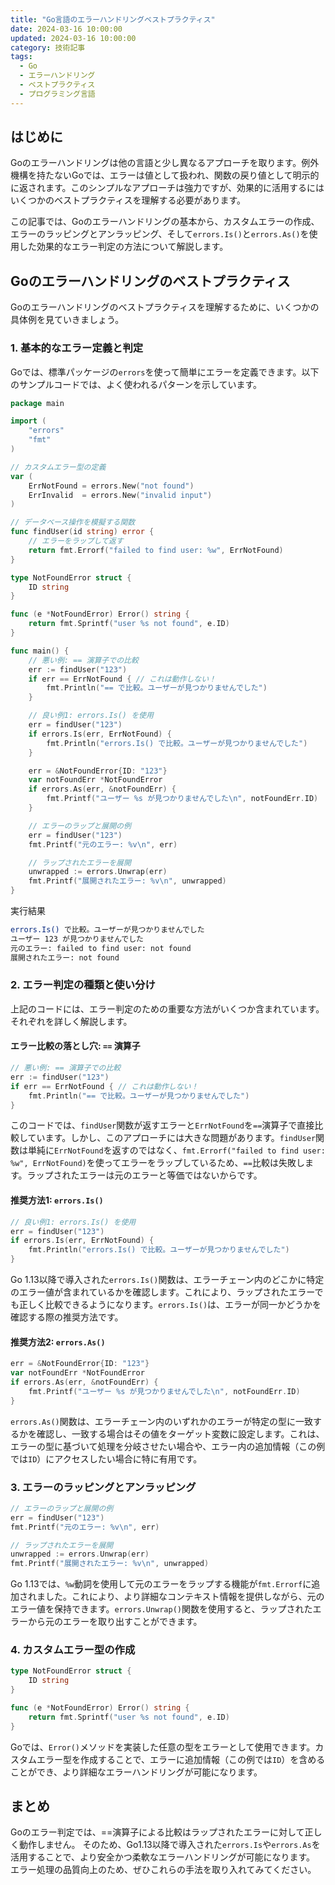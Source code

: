```yaml
---
title: "Go言語のエラーハンドリングベストプラクティス"
date: 2024-03-16 10:00:00
updated: 2024-03-16 10:00:00
category: 技術記事
tags:
  - Go
  - エラーハンドリング
  - ベストプラクティス
  - プログラミング言語
---
```

## はじめに

Goのエラーハンドリングは他の言語と少し異なるアプローチを取ります。例外機構を持たないGoでは、エラーは値として扱われ、関数の戻り値として明示的に返されます。このシンプルなアプローチは強力ですが、効果的に活用するにはいくつかのベストプラクティスを理解する必要があります。

この記事では、Goのエラーハンドリングの基本から、カスタムエラーの作成、エラーのラッピングとアンラッピング、そして`errors.Is()`と`errors.As()`を使用した効果的なエラー判定の方法について解説します。

## Goのエラーハンドリングのベストプラクティス

Goのエラーハンドリングのベストプラクティスを理解するために、いくつかの具体例を見ていきましょう。

### 1. 基本的なエラー定義と判定

Goでは、標準パッケージの`errors`を使って簡単にエラーを定義できます。以下のサンプルコードでは、よく使われるパターンを示しています。

```go
package main

import (
	"errors"
	"fmt"
)

// カスタムエラー型の定義
var (
	ErrNotFound = errors.New("not found")
	ErrInvalid  = errors.New("invalid input")
)

// データベース操作を模擬する関数
func findUser(id string) error {
	// エラーをラップして返す
	return fmt.Errorf("failed to find user: %w", ErrNotFound)
}

type NotFoundError struct {
	ID string
}

func (e *NotFoundError) Error() string {
	return fmt.Sprintf("user %s not found", e.ID)
}

func main() {
	// 悪い例: == 演算子での比較
	err := findUser("123")
	if err == ErrNotFound { // これは動作しない！
		fmt.Println("== で比較。ユーザーが見つかりませんでした")
	}

	// 良い例1: errors.Is() を使用
	err = findUser("123")
	if errors.Is(err, ErrNotFound) {
		fmt.Println("errors.Is() で比較。ユーザーが見つかりませんでした")
	}

	err = &NotFoundError{ID: "123"}
	var notFoundErr *NotFoundError
	if errors.As(err, &notFoundErr) {
		fmt.Printf("ユーザー %s が見つかりませんでした\n", notFoundErr.ID)
	}

	// エラーのラップと展開の例
	err = findUser("123")
	fmt.Printf("元のエラー: %v\n", err)

	// ラップされたエラーを展開
	unwrapped := errors.Unwrap(err)
	fmt.Printf("展開されたエラー: %v\n", unwrapped)
}
```

実行結果
```bash
errors.Is() で比較。ユーザーが見つかりませんでした
ユーザー 123 が見つかりませんでした
元のエラー: failed to find user: not found
展開されたエラー: not found
```

### 2. エラー判定の種類と使い分け

上記のコードには、エラー判定のための重要な方法がいくつか含まれています。それぞれを詳しく解説します。

#### エラー比較の落とし穴: `==` 演算子

```go
// 悪い例: == 演算子での比較
err := findUser("123")
if err == ErrNotFound { // これは動作しない！
    fmt.Println("== で比較。ユーザーが見つかりませんでした")
}
```

このコードでは、`findUser`関数が返すエラーと`ErrNotFound`を`==`演算子で直接比較しています。しかし、このアプローチには大きな問題があります。`findUser`関数は単純に`ErrNotFound`を返すのではなく、`fmt.Errorf("failed to find user: %w", ErrNotFound)`を使ってエラーをラップしているため、`==`比較は失敗します。ラップされたエラーは元のエラーと等価ではないからです。

#### 推奨方法1: `errors.Is()`

```go
// 良い例1: errors.Is() を使用
err = findUser("123")
if errors.Is(err, ErrNotFound) {
    fmt.Println("errors.Is() で比較。ユーザーが見つかりませんでした")
}
```

Go 1.13以降で導入された`errors.Is()`関数は、エラーチェーン内のどこかに特定のエラー値が含まれているかを確認します。これにより、ラップされたエラーでも正しく比較できるようになります。`errors.Is()`は、エラーが同一かどうかを確認する際の推奨方法です。

#### 推奨方法2: `errors.As()`

```go
err = &NotFoundError{ID: "123"}
var notFoundErr *NotFoundError
if errors.As(err, &notFoundErr) {
    fmt.Printf("ユーザー %s が見つかりませんでした\n", notFoundErr.ID)
}
```

`errors.As()`関数は、エラーチェーン内のいずれかのエラーが特定の型に一致するかを確認し、一致する場合はその値をターゲット変数に設定します。これは、エラーの型に基づいて処理を分岐させたい場合や、エラー内の追加情報（この例では`ID`）にアクセスしたい場合に特に有用です。

### 3. エラーのラッピングとアンラッピング

```go
// エラーのラップと展開の例
err = findUser("123")
fmt.Printf("元のエラー: %v\n", err)

// ラップされたエラーを展開
unwrapped := errors.Unwrap(err)
fmt.Printf("展開されたエラー: %v\n", unwrapped)
```

Go 1.13では、`%w`動詞を使用して元のエラーをラップする機能が`fmt.Errorf`に追加されました。これにより、より詳細なコンテキスト情報を提供しながら、元のエラー値を保持できます。`errors.Unwrap()`関数を使用すると、ラップされたエラーから元のエラーを取り出すことができます。

### 4. カスタムエラー型の作成

```go
type NotFoundError struct {
    ID string
}

func (e *NotFoundError) Error() string {
    return fmt.Sprintf("user %s not found", e.ID)
}
```

Goでは、`Error()`メソッドを実装した任意の型をエラーとして使用できます。カスタムエラー型を作成することで、エラーに追加情報（この例では`ID`）を含めることができ、より詳細なエラーハンドリングが可能になります。

## まとめ

Goのエラー判定では、==演算子による比較はラップされたエラーに対して正しく動作しません。
そのため、Go1.13以降で導入された`errors.Is`や`errors.As`を活用することで、より安全かつ柔軟なエラーハンドリングが可能になります。
エラー処理の品質向上のため、ぜひこれらの手法を取り入れてみてください。
